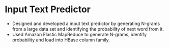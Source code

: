 # Input Text Predictor
- Designed and developed a input text predictor by generating N-grams from a large data set and identifying the probability of next word from it. 
- Used Amazon Elastic MapReduce to generate N-grams, identify probability and load into HBase column family.
